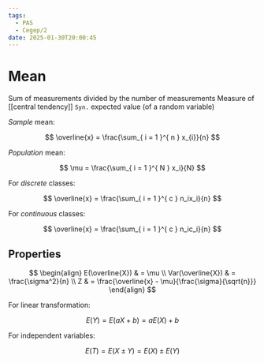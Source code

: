 ```yaml
---
tags:
  - PAS
  - Cegep/2
date: 2025-01-30T20:00:45
---
```


# Mean

Sum of measurements divided by the number of measurements
Measure of [[central tendency]]
`Syn.` expected value (of a random variable)

*Sample* mean:

$$
\overline{x} = \frac{\sum_{ i = 1 }^{ n } x_{i}}{n}
$$

*Population* mean:

$$
\mu = \frac{\sum_{ i = 1 }^{ N } x_i}{N}
$$

For *discrete* classes:

$$
\overline{x} = \frac{\sum_{ i = 1 }^{ c } n_ix_i}{n}
$$

For *continuous* classes:

$$
\overline{x} = \frac{\sum_{ i = 1 }^{ c } n_ic_i}{n}
$$

## Properties

$$
\begin{align}
E(\overline{X}) & = \mu \\
Var(\overline{X}) & = \frac{\sigma^2}{n} \\
Z & = \frac{\overline{x} - \mu}{\frac{\sigma}{\sqrt{n}}}
\end{align}
$$

For linear transformation:

$$
E(Y) = E(aX + b) = aE(X) + b
$$

For independent variables:

$$
E(T) = E(X \pm Y) = E(X) \pm E(Y)
$$